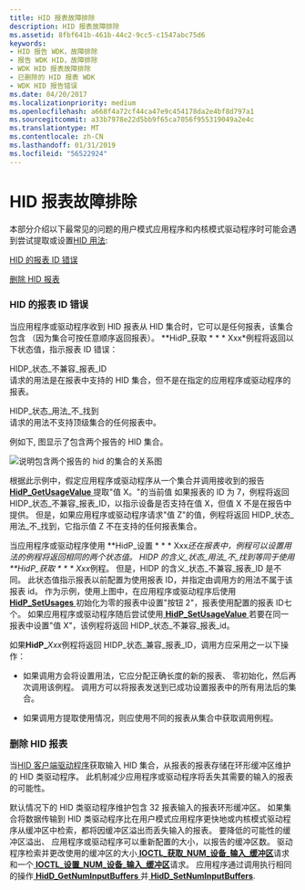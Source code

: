 ```yaml
---
title: HID 报表故障排除
description: HID 报表故障排除
ms.assetid: 8fbf641b-461b-44c2-9cc5-c1547abc75d6
keywords:
- HID 报告 WDK，故障排除
- 报告 WDK HID，故障排除
- WDK HID 报表故障排除
- 已删除的 HID 报表 WDK
- WDK HID 报告错误
ms.date: 04/20/2017
ms.localizationpriority: medium
ms.openlocfilehash: a668f4a72cf44ca47e9c454178da2e4bf8d797a1
ms.sourcegitcommit: a33b7978e22d5bb9f65ca7056f955319049a2e4c
ms.translationtype: MT
ms.contentlocale: zh-CN
ms.lasthandoff: 01/31/2019
ms.locfileid: "56522924"
---
```

# <a name="troubleshooting-hid-reports"></a>HID 报表故障排除





本部分介绍以下最常见的问题的用户模式应用程序和内核模式驱动程序时可能会遇到尝试提取或设置[HID 用法](hid-usages.md):

[HID 的报表 ID 错误](#hid-report-id-errors)

[删除 HID 报表](#dropped-hid-reports)

### <a href="" id="hid-report-id-errors"></a> HID 的报表 ID 错误

当应用程序或驱动程序收到 HID 报表从 HID 集合时，它可以是任何报表，该集合包含 （因为集合可按任意顺序返回报表）。 **HidP\_获取 * * * Xxx*例程将返回以下状态值，指示报表 ID 错误：

<a href="" id="hidp-status-incompatible-report-id"></a>HIDP\_状态\_不兼容\_报表\_ID  
请求的用法是在报表中支持的 HID 集合，但不是在指定的应用程序或驱动程序的报表。

<a href="" id="hidp-status-usage-not-found"></a>HIDP\_状态\_用法\_不\_找到  
请求的用法不支持顶级集合的任何报表中。

例如下, 图显示了包含两个报告的 HID 集合。

![说明包含两个报告的 hid 的集合的关系图](images/reportid.png)

根据此示例中，假定应用程序或驱动程序从一个集合并调用接收到的报告[ **HidP\_GetUsageValue** ](https://msdn.microsoft.com/library/windows/hardware/ff539748)提取"值 X。"的当前值 如果报表的 ID 为 7，例程将返回 HIDP\_状态\_不兼容\_报表\_ID，以指示设备是否支持在值 X，但值 X 不是在报告中提供。 但是，如果应用程序或驱动程序请求"值 Z"的值，例程将返回 HIDP\_状态\_用法\_不\_找到，它指示值 Z 不在支持的任何报表集合。

当应用程序或驱动程序使用 **HidP\_设置 * * * Xxx*还在报表中，例程可以设置用法的例程将返回相同的两个状态值。 HIDP 的含义\_状态\_用法\_不\_找到等同于使用 **HidP\_获取 * * * Xxx*例程。 但是，HIDP 的含义\_状态\_不兼容\_报表\_ID 是不同。 此状态值指示报表以前配置为使用报表 ID，并指定由调用方的用法不属于该报表 id。 作为示例，使用上图中，在应用程序或驱动程序后使用[ **HidP\_SetUsages** ](https://msdn.microsoft.com/library/windows/hardware/ff539792)初始化为零的报表中设置"按钮 2"，报表使用配置的报表 ID七个。 如果应用程序或驱动程序随后尝试使用[ **HidP\_SetUsageValue** ](https://msdn.microsoft.com/library/windows/hardware/ff539797)若要在同一报表中设置"值 X"，该例程将返回 HIDP\_状态\_不兼容\_报表\_id。

如果**HidP\_**<em>Xxx</em>例程将返回 HIDP\_状态\_兼容\_报表\_ID，调用方应采用之一以下操作：

-   如果调用方会将设置用法，它应分配正确长度的新的报表、 零初始化，然后再次调用该例程。 调用方可以将报表发送到已成功设置报表中的所有用法后的集合。

-   如果调用方提取使用情况，则应使用不同的报表从集合中获取调用例程。

### <a href="" id="dropped-hid-reports"></a> 删除 HID 报表

当[HID 客户端驱动程序](hid-client-drivers.md)获取输入 HID 集合，从报表的报表存储在环形缓冲区维护的 HID 类驱动程序。 此机制减少应用程序或驱动程序将丢失其需要的输入的报表的可能性。

默认情况下的 HID 类驱动程序维护包含 32 报表输入的报表环形缓冲区。 如果集合将数据传输到 HID 类驱动程序比在用户模式应用程序更快地或内核模式驱动程序从缓冲区中检索，都将因缓冲区溢出而丢失输入的报表。 要降低的可能性的缓冲区溢出、 应用程序或驱动程序可以重新配置的大小，以报告的缓冲区数。 驱动程序检索并更改使用的缓冲区的大小[ **IOCTL\_获取\_NUM\_设备\_输入\_缓冲区**](https://msdn.microsoft.com/library/windows/hardware/ff541058)请求和一个[ **IOCTL\_设置\_NUM\_设备\_输入\_缓冲区**](https://msdn.microsoft.com/library/windows/hardware/ff542087)请求。 应用程序通过调用执行相同的操作[ **HidD\_GetNumInputBuffers** ](https://msdn.microsoft.com/library/windows/hardware/ff539675)并[ **HidD\_SetNumInputBuffers**](https://msdn.microsoft.com/library/windows/hardware/ff539686).

 

 





